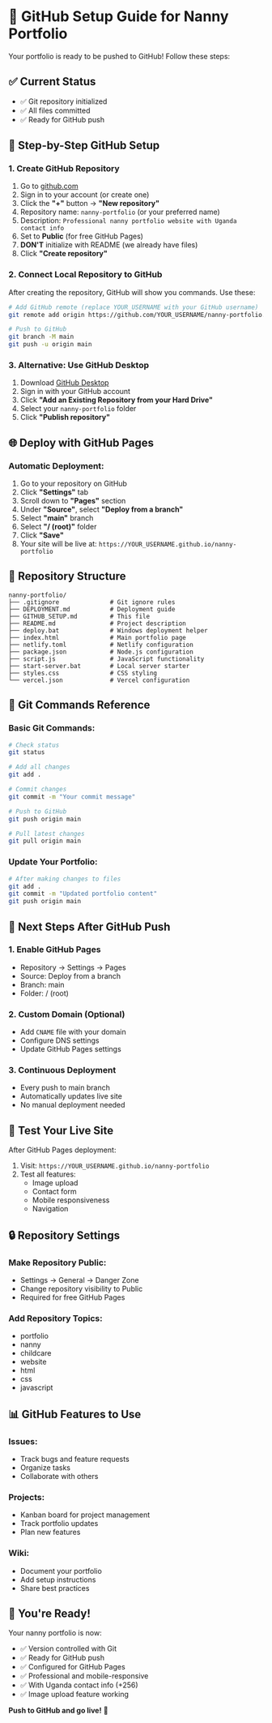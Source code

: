 # 🐙 GitHub Setup Guide for Nanny Portfolio

Your portfolio is ready to be pushed to GitHub! Follow these steps:

## ✅ **Current Status**
- ✅ Git repository initialized
- ✅ All files committed
- ✅ Ready for GitHub push

## 🚀 **Step-by-Step GitHub Setup**

### 1. **Create GitHub Repository**
1. Go to [github.com](https://github.com)
2. Sign in to your account (or create one)
3. Click the **"+"** button → **"New repository"**
4. Repository name: `nanny-portfolio` (or your preferred name)
5. Description: `Professional nanny portfolio website with Uganda contact info`
6. Set to **Public** (for free GitHub Pages)
7. **DON'T** initialize with README (we already have files)
8. Click **"Create repository"**

### 2. **Connect Local Repository to GitHub**
After creating the repository, GitHub will show you commands. Use these:

```bash
# Add GitHub remote (replace YOUR_USERNAME with your GitHub username)
git remote add origin https://github.com/YOUR_USERNAME/nanny-portfolio.git

# Push to GitHub
git branch -M main
git push -u origin main
```

### 3. **Alternative: Use GitHub Desktop**
1. Download [GitHub Desktop](https://desktop.github.com/)
2. Sign in with your GitHub account
3. Click **"Add an Existing Repository from your Hard Drive"**
4. Select your `nanny-portfolio` folder
5. Click **"Publish repository"**

## 🌐 **Deploy with GitHub Pages**

### **Automatic Deployment:**
1. Go to your repository on GitHub
2. Click **"Settings"** tab
3. Scroll down to **"Pages"** section
4. Under **"Source"**, select **"Deploy from a branch"**
5. Select **"main"** branch
6. Select **"/ (root)"** folder
7. Click **"Save"**
8. Your site will be live at: `https://YOUR_USERNAME.github.io/nanny-portfolio`

## 📁 **Repository Structure**
```
nanny-portfolio/
├── .gitignore              # Git ignore rules
├── DEPLOYMENT.md           # Deployment guide
├── GITHUB_SETUP.md         # This file
├── README.md               # Project description
├── deploy.bat              # Windows deployment helper
├── index.html              # Main portfolio page
├── netlify.toml            # Netlify configuration
├── package.json            # Node.js configuration
├── script.js               # JavaScript functionality
├── start-server.bat        # Local server starter
├── styles.css              # CSS styling
└── vercel.json             # Vercel configuration
```

## 🔧 **Git Commands Reference**

### **Basic Git Commands:**
```bash
# Check status
git status

# Add all changes
git add .

# Commit changes
git commit -m "Your commit message"

# Push to GitHub
git push origin main

# Pull latest changes
git pull origin main
```

### **Update Your Portfolio:**
```bash
# After making changes to files
git add .
git commit -m "Updated portfolio content"
git push origin main
```

## 🎯 **Next Steps After GitHub Push**

### **1. Enable GitHub Pages**
- Repository → Settings → Pages
- Source: Deploy from a branch
- Branch: main
- Folder: / (root)

### **2. Custom Domain (Optional)**
- Add `CNAME` file with your domain
- Configure DNS settings
- Update GitHub Pages settings

### **3. Continuous Deployment**
- Every push to main branch
- Automatically updates live site
- No manual deployment needed

## 📱 **Test Your Live Site**
After GitHub Pages deployment:
1. Visit: `https://YOUR_USERNAME.github.io/nanny-portfolio`
2. Test all features:
   - Image upload
   - Contact form
   - Mobile responsiveness
   - Navigation

## 🔒 **Repository Settings**

### **Make Repository Public:**
- Settings → General → Danger Zone
- Change repository visibility to Public
- Required for free GitHub Pages

### **Add Repository Topics:**
- portfolio
- nanny
- childcare
- website
- html
- css
- javascript

## 📊 **GitHub Features to Use**

### **Issues:**
- Track bugs and feature requests
- Organize tasks
- Collaborate with others

### **Projects:**
- Kanban board for project management
- Track portfolio updates
- Plan new features

### **Wiki:**
- Document your portfolio
- Add setup instructions
- Share best practices

## 🎉 **You're Ready!**

Your nanny portfolio is now:
- ✅ Version controlled with Git
- ✅ Ready for GitHub push
- ✅ Configured for GitHub Pages
- ✅ Professional and mobile-responsive
- ✅ With Uganda contact info (+256)
- ✅ Image upload feature working

**Push to GitHub and go live!** 🚀
